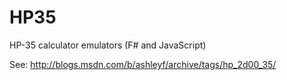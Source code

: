 HP35
====

HP-35 calculator emulators (F# and JavaScript)

See: http://blogs.msdn.com/b/ashleyf/archive/tags/hp_2d00_35/
